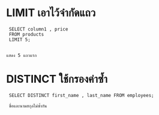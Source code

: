 # LIMIT เอาไว้จำกัดแถว
     SELECT column1 , price
     FROM products
     LIMIT 5;

     
    แสดง 5 แถวแรก

# DISTINCT ใช้กรองค่าซ้ำ
     SELECT DISTINCT first_name , last_name FROM employees;

     ชื่อและนามสกุลไม่ซ้ำกัน
     
